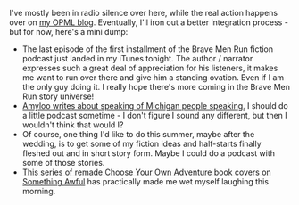  <p>I've mostly been in radio silence over here, while the real action happens over on <a href="http://blogs.opml.org/decafbad/">my OPML blog</a>.  Eventually, I'll iron out a better integration process - but for now, here's a mini dump:</p>
     <ul>
     <li>
     <span>The last episode of the first installment of the <a hreef="http://www.bravemenrun.com/">Brave Men Run</a> fiction podcast just landed in my iTunes tonight.  The author / narrator expresses such a great deal of appreciation for his listeners, it makes me want to run over there and give him a standing ovation.  Even if I am the only guy doing it.  I really hope there's more coming in the <a hreef="http://www.bravemenrun.com/">Brave Men Run</a> story universe!</span>
     </li>
     <li>
     <span><a href="http://blogs.opml.org/amyloo/2006/02/28#speakingOfMichiganPeopleSpeaking">Amyloo writes about speaking of Michigan people speaking.</a>  I should do a little podcast sometime - I don't figure I sound any different, but then I wouldn't think that would I?</span>
     </li>
     <li>
     <span>Of course, one thing I'd like to do this summer, maybe after the wedding, is to get some of my fiction ideas and half-starts finally fleshed out and in short story form.  Maybe I could do a podcast with some of those stories.</span>
     </li>
     <li>
     <span><a href="http://www.somethingawful.com/articles.php?a=2777&p=">This series of remade Choose Your Own Adventure book covers on Something Awful</a> has practically made me wet myself laughing this morning.</span>
     </li>
     </ul>
